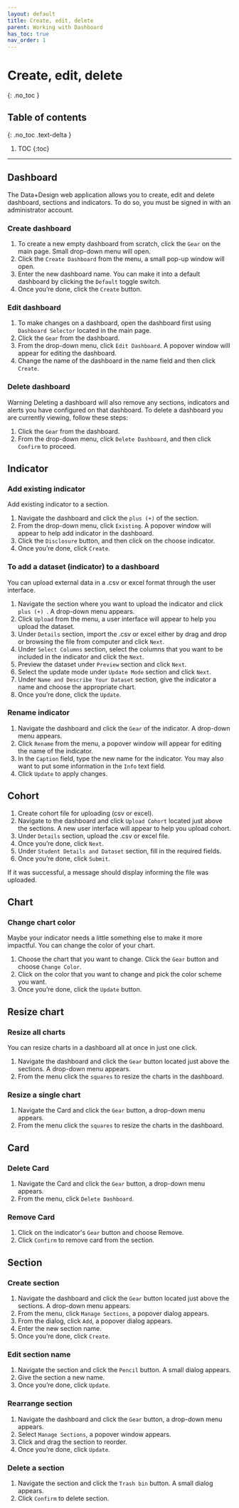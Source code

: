 ```yaml
---
layout: default
title: Create, edit, delete
parent: Working with Dashboard
has_toc: true
nav_order: 1
---
```


# Create, edit, delete
{: .no_toc }

## Table of contents
{: .no_toc .text-delta }

1. TOC
{:toc}

---

## Dashboard

The Data+Design web application allows you to create, edit and delete dashboard, sections and indicators. To do so, you must be signed in with an administrator account.

### Create dashboard
1.	To create a new empty dashboard from scratch, click the `Gear` on the main page. Small drop-down menu will open.
2.	Click the `Create Dashboard` from the menu, a small pop-up window will open.
3.	Enter the new dashboard name. You can make it into a default dashboard by clicking the `Default` toggle switch.
4.	Once you’re done, click the `Create` button.

### Edit dashboard
1.	To make changes on a dashboard, open the dashboard first using `Dashboard Selector` located in the main page.
2.	Click the `Gear` from the dashboard.
3.	From the drop-down menu, click `Edit Dashboard`. A popover window will appear for editing the dashboard.
4.	Change the name of the dashboard in the name field and then click `Create`.

### Delete dashboard
Warning
Deleting a dashboard will also remove any sections, indicators and alerts you have configured on that dashboard.
To delete a dashboard you are currently viewing, follow these steps:
1.	Click the `Gear` from the dashboard.
2.	From the drop-down menu, click `Delete Dashboard`, and then click `Confirm` to proceed.

## Indicator
### Add existing indicator
Add existing indicator to a section.
1.	Navigate the dashboard and click the ` plus (+) ` of the section.
2.	From the drop-down menu, click `Existing`. A popover window will appear to help add indicator in the dashboard.
3.	Click the `Disclosure` button, and then click on the choose indicator.
4.	Once you’re done, click `Create`.

### To add a dataset (indicator) to a dashboard
You can upload external data in a .csv or excel format through the user interface.
1.	Navigate the section where you want to upload the indicator and click `plus (+) `. A drop-down menu appears.
2.	Click `Upload` from the menu, a user interface will appear to help you upload the dataset.
3.	Under `Details` section, import the .csv or excel either by drag and drop or browsing the file from computer and click `Next`.
4.	Under `Select Columns` section, select the columns that you want to be included in the indicator and click the `Next`.
5.	Preview the dataset under `Preview` section and click `Next`.
6.	Select the update mode under `Update Mode` section and click `Next`.
7.	Under `Name and Describe Your Dataset` section, give the indicator a name and choose the appropriate chart.
8.	Once you’re done, click the `Update`.

### Rename indicator
1.	Navigate the dashboard and click the `Gear` of the indicator. A drop-down menu appears.
2.	Click `Rename` from the menu, a popover window will appear for editing the name of the indicator.
3.	In the `Caption` field, type the new name for the indicator. You may also want to put some information in the `Info` text field.
4.	Click `Update` to apply changes.

## Cohort
1.	Create cohort file for uploading (csv or excel).
2.	Navigate to the dashboard and click `Upload Cohort` located just above the sections. A new user interface will appear to help you upload cohort.
3.	Under `Details` section, upload the .csv or excel file.
4.	Once you’re done, click `Next`.
5.	Under `Student Details and Dataset` section, fill in the required fields.
6.	Once you’re done, click `Submit`.

If it was successful, a message should display informing the file was uploaded.

## Chart
### Change chart color
Maybe your indicator needs a little something else to make it more impactful. You can change the color of your chart.
1. Choose the chart that you want to change. Click the `Gear` button and choose `Change Color`.
2. Click on the color that you want to change and pick the color scheme you want.
3. Once you’re done, click the `Update` button.

## Resize chart
### Resize all charts
You can resize charts in a dashboard all at once in just one click.
1. Navigate the dashboard and click the `Gear` button located just above the sections. A drop-down menu appears.
2. From the menu click the `squares` to resize the charts in the dashboard.


### Resize a single chart
1. Navigate the Card and click the `Gear` button, a drop-down menu appears.
2. From the menu click the `squares` to resize the charts in the dashboard.

## Card
### Delete Card
1. Navigate the Card and click the `Gear` button, a drop-down menu appears.
2. From the menu, click `Delete Dashboard`.

### Remove Card
1. Click on the indicator's `Gear` button and choose Remove.
2. Click `Confirm` to remove card from the section.

## Section
### Create section
1. Navigate the dashboard and click the `Gear` button located just above the sections. A drop-down menu appears.
2. From the menu, click `Manage Sections`, a popover dialog appears.
3. From the dialog, click `Add`, a popover dialog appears.
4. Enter the new section name.
5. Once you’re done, click `Create`.

### Edit section name
1. Navigate the section and click the `Pencil` button. A small dialog appears.
3. Give the section a new name.
4. Once you’re done, click `Update`.

### Rearrange section
1. Navigate the dashboard and click the `Gear` button, a drop-down menu appears.
2. Select `Manage Sections`, a popover window appears.
3. Click and drag the section to reorder.
4. Once you’re done, click `Update`.

### Delete a section
1. Navigate the section and click the `Trash bin` button. A small dialog appears.
2. Click `Confirm` to delete section.
